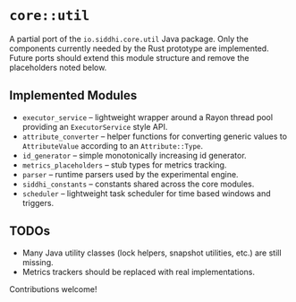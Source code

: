 # `core::util`

A partial port of the `io.siddhi.core.util` Java package.  Only the
components currently needed by the Rust prototype are implemented.
Future ports should extend this module structure and remove the
placeholders noted below.

## Implemented Modules

* `executor_service` – lightweight wrapper around a Rayon thread pool
  providing an `ExecutorService` style API.
* `attribute_converter` – helper functions for converting generic values
  to `AttributeValue` according to an `Attribute::Type`.
* `id_generator` – simple monotonically increasing id generator.
* `metrics_placeholders` – stub types for metrics tracking.
* `parser` – runtime parsers used by the experimental engine.
* `siddhi_constants` – constants shared across the core modules.
* `scheduler` – lightweight task scheduler for time based windows and triggers.

## TODOs

* Many Java utility classes (lock helpers, snapshot utilities,
  etc.) are still missing.
* Metrics trackers should be replaced with real implementations.

Contributions welcome!
